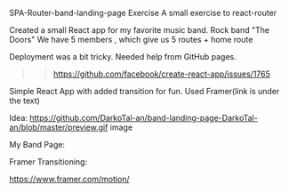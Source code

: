 SPA-Router-band-landing-page Exercise
A small exercise to react-router

Created a small React app for my favorite music band. Rock band "The Doors" We have 5 members , which give us 5 routes + home route

Deployment was a bit tricky. Needed help from GitHub pages.

>> https://github.com/facebook/create-react-app/issues/1765

Simple React App with added transition for fun. Used Framer(link is under the text)

Idea:  https://github.com/DarkoTal-an/band-landing-page-DarkoTal-an/blob/master/preview.gif image


My Band Page:

Framer Transitioning:

https://www.framer.com/motion/
